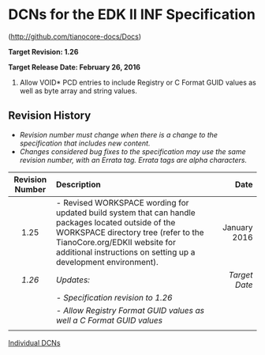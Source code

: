 # DCNs for the EDK II INF Specification

(http://github.com/tianocore-docs/Docs)

**Target Revision: 1.26**

**Target Release Date: February 26, 2016**

1. Allow VOID* PCD entries to include Registry or C Format GUID values as well
as byte array and string values.


## Revision History

- *Revision number must change when there is a change to the specification that
 includes new content.*
- *Changes considered bug fixes to the specification may use the same revision
 number, with an Errata tag. Errata tags are alpha characters.*


| Revision Number  | Description  | Date   |
| :--: | :--- | ---: |
| 1.25  | - Revised WORKSPACE wording for updated build system that can handle packages located outside of the WORKSPACE directory tree (refer to the TianoCore.org/EDKII website for additional instructions on setting up a development environment). | January 2016 |
| *1.26* | *Updates:* | *Target Date* |
|   | *- Specification revision to 1.26* | |
|   | *- Allow Registry Format GUID values as well a C Format GUID values*  |   |
|   |   |   |


[Individual DCNs](SUMMARY.md)

